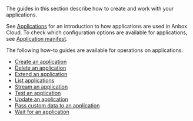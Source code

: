 The guides in this section describe how to create and work with your applications.

See [Applications](https://discourse.ubuntu.com/t/managing-applications/17760) for an introduction to how applications are used in Anbox Cloud. To check which configuration options are available for applications, see [Application manifest](https://discourse.ubuntu.com/t/application-manifest/24197).

The following how-to guides are available for operations on applications:

* [Create an application](https://discourse.ubuntu.com/t/how-to-create-an-application/24198)
* [Delete an application](https://discourse.ubuntu.com/t/how-to-delete-an-application/24199)
* [Extend an application](https://discourse.ubuntu.com/t/how-to-extend-an-application/28554)
* [List applications](https://discourse.ubuntu.com/t/how-to-list-applications/24200)
* [Stream an application](https://discourse.ubuntu.com/t/how-to-stream-applications/42688)
* [Test an application](https://discourse.ubuntu.com/t/how-to-test-your-application/17775)
* [Update an application](https://discourse.ubuntu.com/t/how-to-update-an-application/24201)
* [Pass custom data to an application](https://discourse.ubuntu.com/t/how-to-pass-custom-data-to-an-application/30368)
* [Wait for an application](https://discourse.ubuntu.com/t/how-to-wait-for-an-application/24202)
